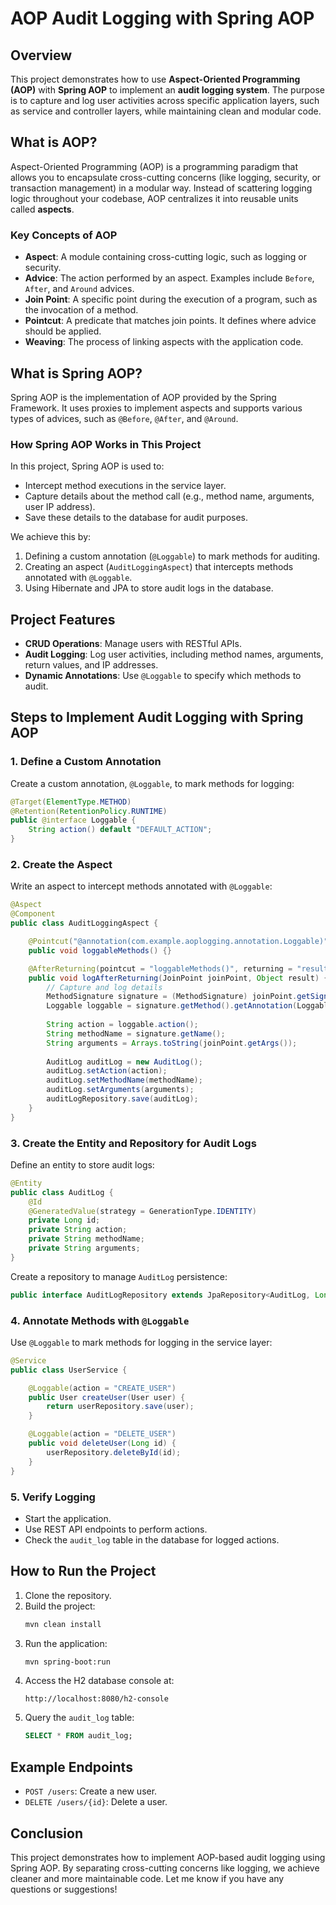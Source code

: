 # AOP Audit Logging with Spring AOP

## Overview
This project demonstrates how to use **Aspect-Oriented Programming (AOP)** with **Spring AOP** to implement an **audit logging system**. The purpose is to capture and log user activities across specific application layers, such as service and controller layers, while maintaining clean and modular code.

## What is AOP?
Aspect-Oriented Programming (AOP) is a programming paradigm that allows you to encapsulate cross-cutting concerns (like logging, security, or transaction management) in a modular way. Instead of scattering logging logic throughout your codebase, AOP centralizes it into reusable units called **aspects**.

### Key Concepts of AOP
- **Aspect**: A module containing cross-cutting logic, such as logging or security.
- **Advice**: The action performed by an aspect. Examples include `Before`, `After`, and `Around` advices.
- **Join Point**: A specific point during the execution of a program, such as the invocation of a method.
- **Pointcut**: A predicate that matches join points. It defines where advice should be applied.
- **Weaving**: The process of linking aspects with the application code.

## What is Spring AOP?
Spring AOP is the implementation of AOP provided by the Spring Framework. It uses proxies to implement aspects and supports various types of advices, such as `@Before`, `@After`, and `@Around`.

### How Spring AOP Works in This Project
In this project, Spring AOP is used to:
- Intercept method executions in the service layer.
- Capture details about the method call (e.g., method name, arguments, user IP address).
- Save these details to the database for audit purposes.

We achieve this by:
1. Defining a custom annotation (`@Loggable`) to mark methods for auditing.
2. Creating an aspect (`AuditLoggingAspect`) that intercepts methods annotated with `@Loggable`.
3. Using Hibernate and JPA to store audit logs in the database.

## Project Features
- **CRUD Operations**: Manage users with RESTful APIs.
- **Audit Logging**: Log user activities, including method names, arguments, return values, and IP addresses.
- **Dynamic Annotations**: Use `@Loggable` to specify which methods to audit.

## Steps to Implement Audit Logging with Spring AOP

### 1. Define a Custom Annotation
Create a custom annotation, `@Loggable`, to mark methods for logging:
```java
@Target(ElementType.METHOD)
@Retention(RetentionPolicy.RUNTIME)
public @interface Loggable {
    String action() default "DEFAULT_ACTION";
}
```

### 2. Create the Aspect
Write an aspect to intercept methods annotated with `@Loggable`:
```java
@Aspect
@Component
public class AuditLoggingAspect {

    @Pointcut("@annotation(com.example.aoplogging.annotation.Loggable)")
    public void loggableMethods() {}

    @AfterReturning(pointcut = "loggableMethods()", returning = "result")
    public void logAfterReturning(JoinPoint joinPoint, Object result) {
        // Capture and log details
        MethodSignature signature = (MethodSignature) joinPoint.getSignature();
        Loggable loggable = signature.getMethod().getAnnotation(Loggable.class);
        
        String action = loggable.action();
        String methodName = signature.getName();
        String arguments = Arrays.toString(joinPoint.getArgs());
        
        AuditLog auditLog = new AuditLog();
        auditLog.setAction(action);
        auditLog.setMethodName(methodName);
        auditLog.setArguments(arguments);
        auditLogRepository.save(auditLog);
    }
}
```

### 3. Create the Entity and Repository for Audit Logs
Define an entity to store audit logs:
```java
@Entity
public class AuditLog {
    @Id
    @GeneratedValue(strategy = GenerationType.IDENTITY)
    private Long id;
    private String action;
    private String methodName;
    private String arguments;
}
```

Create a repository to manage `AuditLog` persistence:
```java
public interface AuditLogRepository extends JpaRepository<AuditLog, Long> {}
```

### 4. Annotate Methods with `@Loggable`
Use `@Loggable` to mark methods for logging in the service layer:
```java
@Service
public class UserService {

    @Loggable(action = "CREATE_USER")
    public User createUser(User user) {
        return userRepository.save(user);
    }

    @Loggable(action = "DELETE_USER")
    public void deleteUser(Long id) {
        userRepository.deleteById(id);
    }
}
```

### 5. Verify Logging
- Start the application.
- Use REST API endpoints to perform actions.
- Check the `audit_log` table in the database for logged actions.

## How to Run the Project
1. Clone the repository.
2. Build the project:
   ```bash
   mvn clean install
   ```
3. Run the application:
   ```bash
   mvn spring-boot:run
   ```
4. Access the H2 database console at:
   ```
   http://localhost:8080/h2-console
   ```
5. Query the `audit_log` table:
   ```sql
   SELECT * FROM audit_log;
   ```

## Example Endpoints
- `POST /users`: Create a new user.
- `DELETE /users/{id}`: Delete a user.

## Conclusion
This project demonstrates how to implement AOP-based audit logging using Spring AOP. By separating cross-cutting concerns like logging, we achieve cleaner and more maintainable code. Let me know if you have any questions or suggestions!

